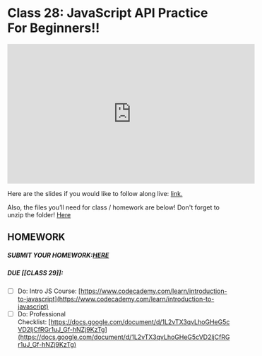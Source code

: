 # Class 28: JavaScript API Practice For Beginners!!

<iframe width="560" height="316" src="https://www.youtube.com/embed/G7XJRLaq2Cw" title="JavaScript API Practice For Beginners! Free Software Engineering Bootcamp! (class 28) - #100Devs" frameborder="0" allow="accelerometer; autoplay; clipboard-write; encrypted-media; gyroscope; picture-in-picture" allowfullscreen></iframe>

Here are the slides if you would like to follow along live: [link.](https://slides.com/leonnoel/100devs2-another-api-review)

Also, the files you’ll need for class / homework are below! Don't forget to unzip the folder! [Here](https://drive.google.com/file/d/1SXYWI78B5vqdyEy-x2EZJxPygMdcXPNN/view?usp=sharing)

## HOMEWORK

##### SUBMIT YOUR HOMEWORK:[HERE](https://forms.gle/mSR6TGf7F6iN54Wy5)

##### DUE [[CLASS 29]]:

- [ ]   Do: Intro JS Course: [https://www.codecademy.com/learn/introduction-to-javascript](https://www.codecademy.com/learn/introduction-to-javascript)
- [ ]   Do: Professional Checklist: [https://docs.google.com/document/d/1L2vTX3qvLhoGHeG5cVD2ljCfRGr1uJ_Gf-hNZj9KzTg](https://docs.google.com/document/d/1L2vTX3qvLhoGHeG5cVD2ljCfRGr1uJ_Gf-hNZj9KzTg)